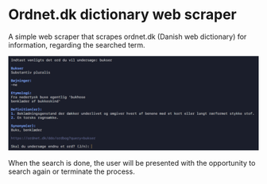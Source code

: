 # Ordnet.dk dictionary web scraper

A simple web scraper that scrapes ordnet.dk (Danish web dictionary) for information, regarding the searched term.

!["example image"](example.png 'example of the word "plante"')

When the search is done, the user will be presented with the opportunity to search again or terminate the process.
